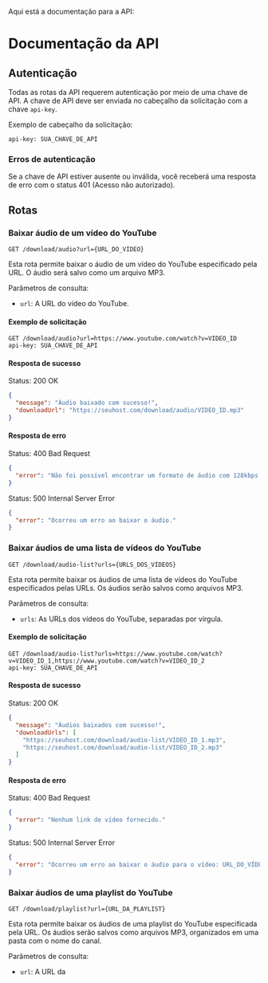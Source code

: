 Aqui está a documentação para a API:

# Documentação da API

## Autenticação

Todas as rotas da API requerem autenticação por meio de uma chave de API. A chave de API deve ser enviada no cabeçalho da solicitação com a chave `api-key`.

Exemplo de cabeçalho da solicitação:

```
api-key: SUA_CHAVE_DE_API
```

### Erros de autenticação

Se a chave de API estiver ausente ou inválida, você receberá uma resposta de erro com o status 401 (Acesso não autorizado).

## Rotas

### Baixar áudio de um vídeo do YouTube

```
GET /download/audio?url={URL_DO_VÍDEO}
```

Esta rota permite baixar o áudio de um vídeo do YouTube especificado pela URL. O áudio será salvo como um arquivo MP3.

Parâmetros de consulta:

- `url`: A URL do vídeo do YouTube.

#### Exemplo de solicitação

```
GET /download/audio?url=https://www.youtube.com/watch?v=VIDEO_ID
api-key: SUA_CHAVE_DE_API
```

#### Resposta de sucesso

Status: 200 OK

```json
{
  "message": "Áudio baixado com sucesso!",
  "downloadUrl": "https://seuhost.com/download/audio/VIDEO_ID.mp3"
}
```

#### Resposta de erro

Status: 400 Bad Request

```json
{
  "error": "Não foi possível encontrar um formato de áudio com 128kbps."
}
```

Status: 500 Internal Server Error

```json
{
  "error": "Ocorreu um erro ao baixar o áudio."
}
```

### Baixar áudios de uma lista de vídeos do YouTube

```
GET /download/audio-list?urls={URLS_DOS_VÍDEOS}
```

Esta rota permite baixar os áudios de uma lista de vídeos do YouTube especificados pelas URLs. Os áudios serão salvos como arquivos MP3.

Parâmetros de consulta:

- `urls`: As URLs dos vídeos do YouTube, separadas por vírgula.

#### Exemplo de solicitação

```
GET /download/audio-list?urls=https://www.youtube.com/watch?v=VIDEO_ID_1,https://www.youtube.com/watch?v=VIDEO_ID_2
api-key: SUA_CHAVE_DE_API
```

#### Resposta de sucesso

Status: 200 OK

```json
{
  "message": "Áudios baixados com sucesso!",
  "downloadUrls": [
    "https://seuhost.com/download/audio-list/VIDEO_ID_1.mp3",
    "https://seuhost.com/download/audio-list/VIDEO_ID_2.mp3"
  ]
}
```

#### Resposta de erro

Status: 400 Bad Request

```json
{
  "error": "Nenhum link de vídeo fornecido."
}
```

Status: 500 Internal Server Error

```json
{
  "error": "Ocorreu um erro ao baixar o áudio para o vídeo: URL_DO_VÍDEO"
}
```

### Baixar áudios de uma playlist do YouTube

```
GET /download/playlist?url={URL_DA_PLAYLIST}
```

Esta rota permite baixar os áudios de uma playlist do YouTube especificada pela URL. Os áudios serão salvos como arquivos MP3, organizados em uma pasta com o nome do canal.

Parâmetros de consulta:

- `url`: A URL da